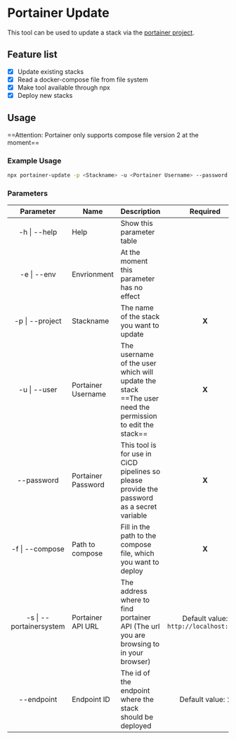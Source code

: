 # Portainer Update

This tool can be used to update a stack via the [portainer project](https://www.portainer.io/).

## Feature list

- [X] Update existing stacks
- [X] Read a docker-compose file from file system
- [X] Make tool available through npx
- [X] Deploy new stacks

## Usage

==Attention: Portainer only supports compose file version 2 at the moment==

### Example Usage

```bash
npx portainer-update -p <Stackname> -u <Portainer Username> --password <Portainer Password> -f <Path to docker compose> -s <Portainer URL>
```

### Parameters

|Parameter|Name|Description|Required|
|:--:|--|:--|:--:|
|-h \| --help|Help|Show this parameter table||
|-e \| --env|Envrionment|At the moment this parameter has no effect||
|-p \| --project|Stackname|The name of the stack you want to update|**X**|
|-u \| --user|Portainer Username|The username of the user which will update the stack ==The user need the permission to edit the stack==|**X**|
|--password|Portainer Password|This tool is for use in CiCD pipelines so please provide the password as a secret variable|**X**|
|-f \| --compose|Path to compose|Fill in the path to the compose file, which you want to deploy|**X**|
|-s \| --portainersystem|Portainer API URL|The address where to find portainer API (The url you are browsing to in your browser)|Default value: `http://localhost:9000`|
|--endpoint|Endpoint ID|The id of the endpoint where the stack should be deployed|Default value: `1`|
